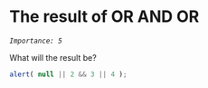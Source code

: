 # The result of OR AND OR
_`Importance: 5`_

What will the result be?

```js
alert( null || 2 && 3 || 4 );
```

